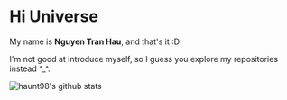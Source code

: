 # Hi Universe

My name is **Nguyen Tran Hau**, and that's it :D

I'm not good at introduce myself, so I guess you explore my repositories instead ^_^.

![haunt98's github stats](https://github-readme-stats.vercel.app/api?username=haunt98&count_private=true)
